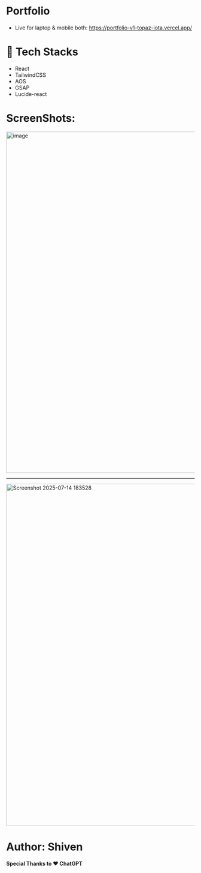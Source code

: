 # Portfolio 
- Live for laptop & mobile both: https://portfolio-v1-topaz-iota.vercel.app/

# 📁 Tech Stacks
- React
- TailwindCSS
- AOS
- GSAP
- Lucide-react

# ScreenShots:
<img width="1919" height="910" alt="image" src="https://github.com/user-attachments/assets/56e87425-f597-4f42-997a-79ee6719da00" />


---
<img width="1919" height="912" alt="Screenshot 2025-07-14 183528" src="https://github.com/user-attachments/assets/11463c5a-a422-4929-bcfb-73c78490fce3" />



# Author: Shiven
**Special Thanks to ❤️ ChatGPT**
